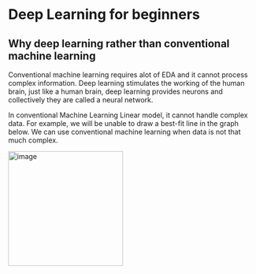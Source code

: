 # Deep Learning for beginners

## Why deep learning rather than conventional machine learning

Conventional machine learning requires alot of EDA and it cannot process complex information. Deep learning stimulates the working of the human brain, just like a human brain, deep learning provides neurons and collectively they are called a neural network.

In conventional Machine Learning Linear model, it cannot handle complex data. 
For example, we will be unable to draw a best-fit line in the graph below. We can use conventional machine learning when data is not that much complex.

<img width="233" alt="image" src="https://github.com/AbdulHadi806/Machine-learning-Basic-notes/assets/113926529/c3d65f81-f7c1-49cb-8435-8561ee406b51">

